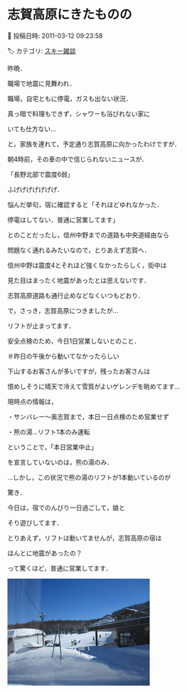 # 志賀高原にきたものの

📅 投稿日時: 2011-03-12 09:23:58

🏷️ カテゴリ: [スキー雑談](c1f9d2cb7478308da16419928ea3945e9.md)

昨晩．





職場で地震に見舞われ．


職場，自宅ともに停電，ガスも出ない状況．





真っ暗で料理もできず，シャワーも浴びれない家に


いても仕方ない…





と，家族を連れて，予定通り志賀高原に向かったわけですが．





朝4時前，その車の中で信じられないニュースが．


「長野北部で震度6弱」





ふげげげげげげげ．


悩んだ挙句，宿に確認すると「それほどゆれなかった．


停電はしてない．普通に営業してます」


とのことだったし，信州中野までの道路も中央道経由なら


問題なく通れるみたいなので，とりあえず志賀へ．





信州中野は震度4とそれほど強くなかったらしく，街中は


見た目はまったく地震があったとは思えないです．





志賀高原道路も通行止めなどなくいつもどおり．





で，さっき，志賀高原につきましたが…


リフトが止まってます．


安全点検のため，今日1日営業しないとのこと．


＃昨日の午後から動いてなかったらしい





下山するお客さんが多いですが，残ったお客さんは


恨めしそうに晴天で冷えて雪質がよいゲレンデを眺めてます…





現時点の情報は，


・サンバレー～奥志賀まで，本日一日点検のため営業せず


・熊の湯…リフト1本のみ運転





ということで，「本日営業中止」


を宣言していないのは，熊の湯のみ．


…しかし，この状況で熊の湯のリフトが1本動いているのが


驚き．





今日は，宿でのんびり一日過ごして，娘と


そり遊びしてます．





とりあえず，リフトは動いてませんが，志賀高原の宿は


ほんとに地震があったの？


って驚くほど，普通に営業してます．







![2b33b04a60a1c8d887e5a51ea756227d.jpg](images/2b33b04a60a1c8d887e5a51ea756227d.jpg)
